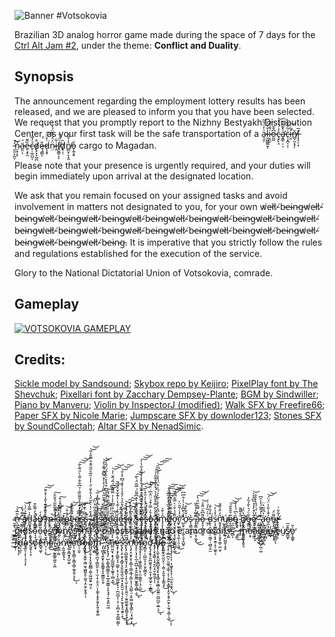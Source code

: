 ![Banner](https://img.itch.zone/aW1nLzEyMTQzNzUzLnBuZw==/original/tG4yB%2B.png)
#Votsokovia

Brazilian 3D analog horror game made during the space of 7 days for the [Ctrl Alt Jam #2](https://itch.io/jam/ctrl-alt-jam-2), under the theme: **Conflict and Duality**.

## Synopsis

The announcement regarding the employment lottery results has been released, and we are pleased to inform you that you have been selected. We request that you promptly report to the Nizhny Bestyakh Distribution Center, as your first task will be the safe transportation of a  a̴͉̯̦͗̓̈́̆̃l̵̮͖͚͚̮͔̊͐͑͠i̷͕̯̮͛̄́̌̍͘o̶̰̺͆̌̌ç̶̙̙̝̓̇́̓͗͝ȧ̷̡̛̳̹̠͕̽͊͌̃c̶̖͙̪̩͔̣͑̃͋̅i̶̛̮̤̐͑͝ň̸̻̠̼̝̘ͅľ̶͓̝̣̦͓̅ ̵͈̯̣̙̪̞̓̚͝ń̷̠̟̹̥ä̵̱̤͎́ḛ̵͙̙̼̏͌c̶̠̜̲̯̺͔̉̓̃̓d̸̨̙͓̞͖̪̐ę̶̯̻͎̎d̷̨̝̥͑̽̈́͘͠n̴̤̈́̈́͒̀̈́̒i̶̭͋f̸͈̼̳̠̞̠̀̈́͒d̸̟̣̹̏n̸͇̮̜̞͙̫̓͑̄͂͐ǫ̵̰͙̱̒ cargo to Magadan.

Please note that your presence is urgently required, and your duties will begin immediately upon arrival at the designated location.

We ask that you remain focused on your assigned tasks and avoid involvement in matters not designated to you, for your own w̸e̴l̸l̸-̸b̵e̵i̴n̵g̵w̸e̴l̸l̸-̸b̵e̵i̴n̵g̵w̸e̴l̸l̸-̸b̵e̵i̴n̵g̵w̸e̴l̸l̸-̸b̵e̵i̴n̵g̵w̸e̴l̸l̸-̸b̵e̵i̴n̵g̵w̸e̴l̸l̸-̸b̵e̵i̴n̵g̵w̸e̴l̸l̸-̸b̵e̵i̴n̵g̵w̸e̴l̸l̸-̸b̵e̵i̴n̵g̵w̸e̴l̸l̸-̸b̵e̵i̴n̵g̵w̸e̴l̸l̸-̸b̵e̵i̴n̵g̵w̸e̴l̸l̸-̸b̵e̵i̴n̵g̵w̸e̴l̸l̸-̸b̵e̵i̴n̵g̵w̸e̴l̸l̸-̸b̵e̵i̴n̵g̵w̸e̴l̸l̸-̸b̵e̵i̴n̵g̵w̸e̴l̸l̸-̸b̵e̵i̴n̵g̵w̸e̴l̸l̸-̸b̵e̵i̴n̵g̵w̸e̴l̸l̸-̸b̵e̵i̴n̵g̵w̸e̴l̸l̸-̸b̵e̵i̴n̵g̵. It is imperative that you strictly follow the rules and regulations established for the execution of the service.

Glory to the National Dictatorial Union of Votsokovia, comrade.

## Gameplay

[![VOTSOKOVIA GAMEPLAY](https://i.imgur.com/cbdcYj3.png)](https://youtu.be/qlv_Mk-1zbE)


## Credits:

[Sickle model by Sandsound](https://opengameart.org/content/sickle-1/);  [Skybox repo by Keijiro](https://github.com/keijiro/UnitySkyboxShaders/tree/master/); [PixelPlay font by The Shevchuk](https://www.dafont.com/pt/pixelplay.font); [Pixellari font by Zacchary Dempsey-Plante](https://www.dafont.com/pt/pixellari.font); [BGM by Sindwiller](https://opengameart.org/content/escape-dreadnought-ambient-suspense-and-battle-music); [Piano by Manveru](https://opengameart.org/content/piano-lullaby); [Violin by InspectorJ (modified)](https://freesound.org/people/InspectorJ/sounds/370937/); [Walk SFX by Freefire66](https://freesound.org/people/freefire66/sounds/175955/); [Paper SFX by Nicole Marie](https://opengameart.org/content/paper-crumple-sfx-sound-effect); [Jumpscare SFX by downloder123](https://freesound.org/people/downloder123/sounds/485697/); [Stones SFX by SoundCollectah](https://freesound.org/people/SoundCollectah/sounds/109360/); [Altar SFX by NenadSimic](https://opengameart.org/content/picked-coin-echo).


<br/>
<br/>
<br/>
<br/>
<br/>
<br/>

ǹ̶̨̫̜̳̃̅̾̕͝ ̵̠̲͇̦̤͊͌́̽à̸̳̞̝̘̱͐ḋ̵̪̭̟͈̠̦̾̿̆̓̅ã̵͙̲̰͍͐̓͌̏͒̚ǘ̸̜͚́ ̶̥̝̠̦̫̤̾̀̒͒͝m̵̯̘̦̚ ̷̛̜̠̯͇̻̽̓̂̄͠o̴̯̺̺̭̺̪̎̾̏̐͝ŕ̶̦o̴͇̻̒͑̎̇͝ë̷̯̖̗́̋̀̆̀̔ö̶͉̬̦̯̬́͑š̵̥̗̲̞͖̘̿̓́̀͝s̵̙̗̦͖̒͑̚ ̴̙̍͗ ̷͙̰̟̺̇͘ņ̶̺̫́̉̑s̴̮͚̹͔̟͒̽̉̅͘ọ̵̳̬̤̊ö̵̡̧͖̜͕̫́̈́͑͂̐ỏ̴̟̳̫̀̃é̶̞̫̎̽̃͒s̴̢̧̥̥̬̈́͐̿͝o̴͍̜̮̗͗̾́͑̓̽ͅ ̸̟̗̠̥͕̫̫̞̂̈́͋̽̕͘͜ş̶̢̰̦̗̳̭̟̗̣̍̔̄̀ȩ̷̡̨̢̜̳͇̩̠̮͖̺͔̣̣́͆̅͆͋͋̍͐͛̇̂̿̈́͘͝s̶̢̜̙͓̲̳͔̝̀̓̄̂̈́̎ͅǫ̶̘͍̬͚̞̟͎̹̭̠̀ͅa̴͎̻̗̻̻̝̟͚̗̭̤͛͜ͅm̵̡̧̨̲̪͇̪̹͓̦̱̥̲̟̦̠͎̄͐̀̄͐ơ̵̢̻̘̮̩̮̟͉͍̰̖̱̮̂͆̐̋͑̾͂̃͆͑͌͐͒̚͝͠ͅơ̵̡̢̬͉̱͓̹̥̯̙̰̞̪̻̙͚̋̄́̍̌͑̀̿̐͆̎́͜͠͝͝r̸̼͓̰̙͚̬͕̘̼̩̠̯͕͖̄̓̾̍̄̑̈̀͜ ̷̺̯̟̫͕͔͈̖̯͔̭̺̥̔͛̀̄͆̄̓͗͐͋͆͆̕̕ơ̴̜̇͋̆̀͒͝s̷̨͉̳͈̗̮̭̣̠̀ ̵̢̨͇̩̟̻͔̩͖̝̋͌̉͗͐̎̕͜͜ã̵̧͂̒̿̃̋̈́̔̚͠͝͝o̷̡̧̦̻̝͔͈͌͆̂̈̈̎̾͝ ̶̰̗̇̀͑̏̔́͗d̴̢̢̝̺̰̲̲̜̤̳̩̣̫̻̠͍̫̎̉̄̍̐͘s̵̩͓͖͇̦̻͍͙͙̮̼̦̟̠͚̥͔͗̽̉̓͘͝ṋ̴̡̡̛̬͙̘͎͔̬̟͚̜̫̤̫̗̋̒̎̾̋̆̕ų̸̪̪͉̟̺̰̹̙̺͈̮̣̥̥́e̵͕̣̦̝̅̇̄̂̎̌́̕͠͝͝ͅȍ̴͔̀͆́̔̍̉ ̴̨͙̹̗̺̄̊͌͌ṉ̸̨̢̛͎̬͎̱̦̰̟͔̭̥͉͆̔̏́o̶̡̳̤͚͋̈́͛̀̄̒̎̓ȩ̷͔̼̮̳̤͎͚̐̀̽̀̒̾̅͆̂̑̀̕͝ ̴̛͔͖͉̹̟̝̫̯͚̗̮̏̓̈́̈́̎̀̀͛̔̕͘͜ ̴̧̡̛̩̠͓̲̭̯͕͖̪̺̗̪̦͖͂̍̉̂͂́̍̾̑͆̕̕ȧ̷̢̛͚͈̬̪̥͍̺͎̺͉̪̉͆̃̅̉̈o̵̱̫͕̦̙̫̪͐̆̾͋̾̈́̈́̕͜͝͝o̵̬͎̘͈̰̳͕͌̈́ͅͅͅr̵̡̛̞͔̼̗͓̼̜͉̓̃͋͗ ̵̼͇̬̻̫̍͊̎̿͠m̶̡̡̢̮͔͍͕̙͙̝̦̑͛d̸̨̡̨̦̪̻͎̲̯̩͔͎̦̘̖̗̀̾̉̅̒̅̉̈́͗͘͝ͅs̷͕̯͉͈̞̀͐ȯ̴̋̀̉́̑͑̚o̵̹̫͔̱̼̘͂̿͋̅͝ͅé̴̢̈́̌̓̐̈́͋͒͊̔̋̾̍̽̆̆͠͝ś̸̳̣̖̝̭͈̦̫̐̿͘͜͝u̸̧͚̳͍͓͎̠̪̦̰̟͇͍͚͈͕͖̓̒̈́̈́̂̉̋͋̃͂́͒̆̐̕̚̚͠o̴͕͑̀̓̐͋̈́̏͌͆̎̾̂͠ń̸͓͍̈̾̂o̸̢̳̬͖̻͎͔̎͒͊͆̓̐̐̑͐̂̚̚͝͝s̴̺͍̟͖̍͋͑́̕s̵̨̖̬̰͈̎́̿́̌͑͌͊̓̃̕̚͘̕͜͠ṋ̵̛̛̝͕͔̘̙͎̪̤̊͆̽̓͋̿̇͛͊̌͜͝ḁ̷̡̱͔̞͚̣̃͌̒͝ ̷͔̜̼͚̘̜̻̘͚̲̈́̔͋̍͒͐̈́̋̔̈̏̕͠o̸̢͖͔̘͙͉͎̭͎̺͑̃͌͛͗̆̓̈́͋̈́̀͘ ̴͇̫̘̍̐̓̉͐̀̑̀̓̂͝o nosso deus não é amoroson̸͓̓̈́̆s̴͕͚̏͂̈́͠s̷̛̻͔̃̋́ ̵͔͚͛̐͊́̇͜ ̶̻́̐̒m̵͚̥̰̅̐̿̾ͅo̵͕̞͒̃͐͐́ã̶̞̙̪̙̓̌̌͒o̵̡̮̤̽̏a̵̟̲̪̽̑ͅo̶̳̦̒ ̸̧͚̪̗̐̊̅̎̕ͅé̷̘̓͐̿u̸̮͑ŝ̷͇̺̟̆̅̕o̷̥̞̳̥̍̎̕ ̶́̈͜͝r̷̲̙̦̾̉̑̄d̵̛̘͉̫̋̒͐̑ͅo̴͈̓̍̍s̴̰̭͎̖͙͛͋̕ó̸̧̞̽̒͘e̶̺̘͖͠ͅn̷̘̣̹͕̂̆͗̈͜o̴̪̽͌͝ ̴̨̠̙͐̎̕ǎ̷̬̳̲̣͚́̒͆ņ̸̰̼̩͇͓̘͉̍̈́͒̀͛́̿̌̊̒͘͘͠e̶̢͚̩͇̮̘̥̺͈̱͐̏͘o̴̩̹̮̥̭̻̜͓̻͎͇̦̲̥̭̹̝͎͛͂͆̋̔̕͜͠ͅư̵̛̹̩̮̬͊̉̐͑͛̿̊̏̑̅̓̔̃̓̊́̒̎͌̏͂̇̉͆͋̐̆̂̀̈́͊̀͂̚̚̚͠͝͝o̶̡̧̢̬̩̬̼͍͕̻̫̞͖̪͍̭̦͚̘͙̤̼̗̮̝̭̜͐̎̾ͅo̷̺̺̯̦̱̗̞̗͙̼̩̻̻̩͚͎̺͖͈̟̰̤̗̤̽̈́̎̓̽̔͆̈́́̃̉͒͗̔̀̑̃̈́̓̄͐̐̈́̓̒̇̎̅̊̋̋̑̂̂̿̌̒̅̚͝͝m̴̢̨̛̥͔͈̤̪̞̹͇̰͈͕̩̜̫̦̟͔̯͉̤̩͎͚͕̝̟̥̰̟̙̭̖̬̬͚͋̀̉̉̀̐̑̂̍̓͒͆͒̽̀͆̒̋̑̓̅̚͝ ̷̡̨̛͖̬̘͍̬͓̗̮̭̳̥̞̝͖̳̼̖̱̠͋̏̊͛̏̇̅̐͑̔̈̐̏̔͑̈́̂̄̆̋̔̿̀͑̽̾̽͌͆͊͌̑̀̊̚͝ ̵̡̛̛̙̯̱̖̓̄̒̈́͆́̇̒̏̑͌̌̈̍͌̄̒̿̍́̎̊̎͆͒́̽̌̀̈̍̋́̈́̎̀́̕̚̕͝ṡ̵̢̡̢̨̡̛̹̺͕͚͙̻͚̳̯͎̠̲͈̱̫͇̹̞̞͉̥̦͍̝̭̤͈͖̾̈́͊̀̏̓̆͆̐̒̎͐͑̌͐͂̎̇͌́̐̕̕͘͠͝͠͠ã̶̲̤͍̬̦̝͓̟̲̼͖̲̟̖͚̭̗̫̻̞̲͐̒̊̅̾̆͒́͑̋̆̄́̇̐̃͆͐̾̉̿͌̍͆́͂́̃̌͗̒̕̕͜͝͠͝ȩ̶̡̧̡̛̠̳̭̝͉̼͚̹̖̖͔̗̦̳͖̹̟͉̹̪̮̺͎̹͔̦͎̣̻̞̦͍̭̺̲̰̳́̐̑̂̏̽̽̂̾̒̾́̆̾͗͊̔̇̓͊͋̌̊̉́̄ͅs̵̨̡̢̧̛̤̞̟̟̳̗̘͈͈̼͎̼̖̲͎̠͓̭͈̮̣͔͉̖̙̙̫͓̞̟̱̮͍̠̝̈́̑̐͂̍̇͌̇̂̔͐̾̔̆̓̎̄͐͛̓̎̒̓̓̄́͂͆̊͛̐̚͘͜͜͝͝͠ͅͅs̵̨̢̡̱̺͚̮͍̬̘̞̠̫͓͇̙͎̙̖̤̬͕̙̙̯͍͉̣̮͈͚͚̖͓͍̻͓͓͎̝͉̃̆͆̀́͒̀̉̎̀͋͂͌́̾̀̽͘͘͘̚̕͜͝͠͠n̷̨̧̨̛̛̟̮͙̮͕̞̻̩̹͇͕̲̘̠̳̞͕̜͓̺̲̖̤͎̬͖̤͚͙̖̳̗̤͎̘̼̟͎̓̉̌̃̋̇̃́̂̌̐͑͐͆̈́̕͘͘̕͜͝͝ͅo̶̧̨̨̖̘̞̖̲͔̪̺̣̞̯̭̰̫̬̳͖̙͇̝̼̻̣̮̓͒͊͊́̒̇̇̈́̎̾̀͐̍̏̑̊̀̓͆͌̈́̿̃̈́̀̅̚̚̕͘͜͠͝ͅr̴̡̡̡̘͉͕̹͖̱̠̳̱̤̝̜̯͕̳͈̹͉̠̼̲̾̎͑͆̉̇̆̈́̈́͗̂̏̐̋͐̏̆̅̄͆͊̇̇̾͑̊̊̽̍̾̎̊͋̔͐̚̚͘͜͠͝͝o̷̡̳͙̣̣̼̺̫̝͕̩̮̝̰̻̯͗̽̎́̓͒͐̒̾͋̽͆̂͒̈́̽̀̓̋͒̀̅̚͘̚͝͝͠ͅơ̴̡̢̡͙̬̗͈̪̫̱̯̝̥̦̼̝̜̲͍̼͓̠͔̲͇̎̒̍͒̆̉̍̓͊̏̂͑̆̓̿̓̄̉̈̈̐͆̇̈́̂̕͜͝ͅ ̸̡̡̧̖̟͇̜̩̟̮̯͎̠̬̫͈̼̥̩͐̇̊̇̆̐̽͗̽̈́͆̄̎̌̀͂̿̊̄̎̃̾̀́̌̀̐̊͊̎̍͛͘͘̚͘͠ͅd̶̢̢̨̼̞͙̯̰͓̻̺̱̭̝̙͙͙̻̩̟͚̲͕̺̼͍̤̼̺̫̺̦̮̲̜̘̂̍̅͐̎͗̒̈́̏̌̅̍̅̂̓̓̀͛̃̀͐́̏̇͒̈́̔̾͐͋͆̏̕̚͘̕͘͘͜͝͠͠͠ͅo̶̧̱͚̼̖̬̤̰̤̙̦͔̪̜̞͈̱̩̗̟̳͉̟̿͒̒̚͜ ̴̨̧̨̝̻̪̤̗̮͖̥͔͚̜͕͕͕̙͍͙̳̹͎̯͓͕̱̗̼̮̙͔̰͉̖͚̦͉̲̂͋̀̈́̓̈́͌̋͊̐̓͒̀̏̇̓̒̋̅̈́̚̚͘͜͠ͅͅ ̷̢̨̧̡̨̛͔̩̜̣̖͚͓̗̟͓̜̠̲̣͈͉̭͓̤̂̍̂͆̇̆̋̊͂̽̈̂́͐̐͂̏̌̍̀̈̂͆͜͠͝͠͠ͅs̴̺͆


